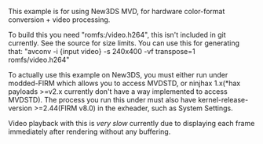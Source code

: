 This example is for using New3DS MVD, for hardware color-format conversion + video processing.

To build this you need "romfs:/video.h264", this isn't included in git currently. See the source for size limits. You can use this for generating that: "avconv -i {input video} -s 240x400 -vf transpose=1 romfs/video.h264"

To actually use this example on New3DS, you must either run under modded-FIRM which allows you to access MVDSTD, or ninjhax 1.x(\*hax payloads >=v2.x currently don't have a way implemented to access MVDSTD). The process you run this under must also have kernel-release-version >=2.44(FIRM v8.0) in the exheader, such as System Settings.

Video playback with this is *very* *slow* currently due to displaying each frame immediately after rendering without any buffering.
